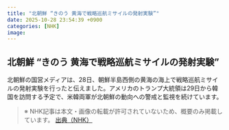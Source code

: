 ```yaml
---
title: "北朝鮮 “きのう 黄海で戦略巡航ミサイルの発射実験”"
date: 2025-10-28 23:54:39 +0900
categories: [NHK]
image: 
---
```

## 北朝鮮 “きのう 黄海で戦略巡航ミサイルの発射実験”

北朝鮮の国営メディアは、28日、朝鮮半島西側の黄海の海上で戦略巡航ミサイルの発射実験を行ったと伝えました。アメリカのトランプ大統領は29日から韓国を訪問する予定で、米韓両軍が北朝鮮の動向への警戒と監視を続けています。

> ※ NHK記事は本文・画像の転載が許可されていないため、概要のみ掲載しています。
[出典（NHK）](http://www3.nhk.or.jp/news/html/20251029/k10014961961000.html)
